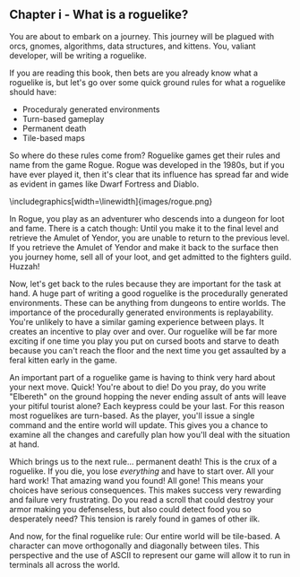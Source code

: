 ## Chapter i - What is a roguelike?

You are about to embark on a journey. This journey will be plagued with orcs, gnomes, algorithms, data structures, and kittens. You, valiant developer, will be writing a roguelike.

If you are reading this book, then bets are you already know what a roguelike is, but let's go over some quick ground rules for what a roguelike should have:

* Proceduraly generated environments
* Turn-based gameplay
* Permanent death
* Tile-based maps

So where do these rules come from? Roguelike games get their rules and name from the game Rogue. Rogue was developed in the 1980s, but if you have ever played it, then it's clear that its influence has spread far and wide as evident in games like Dwarf Fortress and Diablo.

\includegraphics[width=\linewidth]{images/rogue.png}

In Rogue, you play as an adventurer who descends into a dungeon for loot and fame. There is a catch though: Until you make it to the final level and retrieve the Amulet of Yendor, you are unable to return to the previous level. If you retrieve the Amulet of Yendor and make it back to the surface then you journey home, sell all of your loot, and get admitted to the fighters guild. Huzzah!

Now, let's get  back to the rules because they are important for the task at hand. A huge part of writing a good roguelike is the procedurally generated environments. These can be anything from dungeons to entire worlds. The importance of the procedurally generated environments is replayability. You're unlikely to have a similar gaming experience between plays. It creates an incentive to play over and over. Our roguelike will be far more exciting if one time you play you put on cursed boots and starve to death because you can't reach the floor and the next time you get assaulted by a feral kitten early in the game.

An important part of a roguelike game is having to think very hard about your next move. Quick! You're about to die! Do you pray, do you write "Elbereth" on the ground hopping the never ending assult of ants will leave your pitiful tourist alone? Each keypress could be your last. For this reason most roguelikes are turn-based. As the player, you'll issue a single command and the entire world will update. This gives you a chance to examine all the changes and carefully plan how you'll deal with the situation at hand.

Which brings us to the next rule... permanent death! This is the crux of a roguelike. If you die, you lose *everything* and have to start over. All your hard work! That amazing wand you found! All gone! This means your choices have serious consequences. This makes success very rewarding and failure very frustrating. Do you read a scroll that could destroy your armor making you defenseless, but also could detect food you so desperately need? This tension is rarely found in games of other ilk.

And now, for the final roguelike rule: Our entire world will be tile-based. A character can move orthogonally and diagonally between tiles. This perspective and the use of ASCII to represent our game will allow it to run in terminals all across the world.
